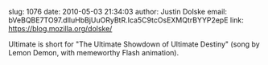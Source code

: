 slug:    1076
date:    2010-05-03 21:34:03
author:  Justin Dolske
email:   bVeBQBE7TO97.dIluHbBjUuORyBtR.Ica5C9tcOsEXMQtrBYYP2epE
link:     https://blog.mozilla.org/dolske/

Ultimate is short for "The Ultimate Showdown of Ultimate Destiny"
(song by Lemon Demon, with memeworthy Flash animation).
